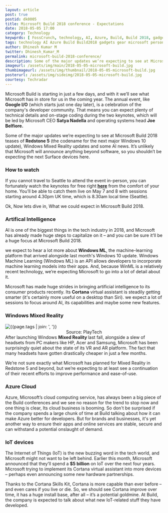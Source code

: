 ```yaml
---
layout: article
post: true
postid: dk0005
title: Microsoft Build 2018 conference - Expectations
date: 2018-05-05 17:00
category: Technology
keywprds: [ FossCrunch, technology, AI, Azure, Build, Build 2018, gadgets, gear, microsoft, personal computing, personalcomputing, Windows, Windows10 ]
tags: technology AI Azure Build Build2018 gadgets gear microsoft personal-computing personalcomputing Windows Windows10
author: Dhinesh Kumar M
twitter: Dhinesh_Kumar_M
permalink: microsoft-build-2018-conference/
description: Some of the major updates we’re expecting to see at Microsoft Build 2018 teases of Redstone 5 (the codename for the next major Windows 10 update), Windows Mixed Reality updates and some AI news.
imageurl: /assets/img/main/2018-05-05-microsoft-build.jpg
thumbimageurl: /assets/img/thumbnail/2018-05-05-microsoft-build.jpg
posterurl: /assets/img/sideimg/2018-05-05-microsoft-build.jpg
courtesy: Techradar
---
```


<span class="first-letter">M</span>icrosoft Build is starting in just a few days, and with it we’ll see what Microsoft has in store for us in the coming year. The annual event, like <strong>Google I/O</strong> (which starts just one day later), is a celebration of the company's developer community. That means you can expect plenty of technical details and on-stage coding during the two keynotes, which will be led by Microsoft CEO <strong>Satya Nadella</strong> and operating systems head <strong>Joe Belfiore.</strong>
<br>

Some of the major updates we’re expecting to see at Microsoft Build 2018 teases of <strong>Redstone 5</strong> (the codename for the next major Windows 10 update), Windows Mixed Reality updates and some AI news. It’s unlikely that Microsoft will announce anything beyond software, so you shouldn’t be expecting the next Surface devices here.
<br>

<h3><b>How to watch</b></h3>
If you cannot travel to Seattle to attend the event in-person, you can fortunately watch the keynotes for free right <strong><a href="https://news.microsoft.com/build2018/">here</a></strong> from the comfort of your home. You’ll be able to catch them live on May 7 and 8 with sessions starting around 4.30pm UK time, which is 8.30am local time (Seattle).
<br>

Ok, Now lets dive in, What we could expect in Microsoft Build 2018.
<br>

<h3><b>Artifical Intelligence</b></h3>

AI is one of the biggest things in the tech industry in 2018, and Microsoft has already made huge steps to capitalize on it – and you can be sure it’ll be a huge focus at Microsoft Build 2018. 
<br>

we expect to hear a lot more about <strong>Windows ML</strong>, the machine-learning platform that arrived alongside last month's Windows 10 update. Windows Machine Learning (Windows ML) is an API allows developers to incorporate machine learning models into their apps. And, because WinML is a relatively recent technology, we’re expecting Microsoft to go into a lot of detail about it. 
<br>

Microsoft has made huge strides in bringing artificial intelligence to its consumer products recently. Its <strong>Cortana</strong> virtual assistant is steadily getting smarter (it's certainly more useful on a desktop than Siri). we expect a lot of sessions to focus around AI, its capabilities and maybe some new features.
<br>

<h3><b>Windows Mixed Reality</b></h3>

<div class="article-main-img artimg2">
	<img src="{{ site.baseurl }}/assets/img/main/2018-05-05-microsoft-build-1.jpg" alt="{{page.tags | join: ', '}}">
</div>
<center>
<footer class="imgcc">
    Source: PlayTech
</footer>
</center>
After launching Windows <strong>Mixed Reality </strong>last fall, alongside a slew of headsets from PC makers like HP, Acer and Samsung, Microsoft has been surprisingly quiet about the state of its VR and AR platform. The fact that many headsets have gotten drastically cheaper in just a few months. 
<br>

We’re not sure exactly what Microsoft has planned for Mixed Reality in Redstone 5 and beyond, but we’re expecting to at least see a continuation of their recent efforts to improve performance and ease-of-use.
<br>

<h3><b>Azure Cloud</b></h3>

Azure, Microsoft’s cloud computing service, has always been a big piece of the Build conferences and we see no reason for the trend to stop now and one thing is clear, Its cloud business is booming. So don't be surprised if the company spends a large chunk of time at Build talking about how it can make Azure better for developers. But for brands and businesses, it's yet another way to ensure their apps and online services are stable, secure and can withstand a potential onslaught of demand.
<br>

<h3><b>IoT devices</b></h3>

The Internet of Things (IoT) is the new buzzing word in the tech world, and Microsoft might not want to be left behind. Earlier this month, Microsoft announced that they’ll spend a <strong>$5 billion</strong> on IoT over the next four years. Microsoft trying to implement its Cortana virtual assistant into more devices – perhaps even announcing some new hardware partnerships.
<br>

Thanks to the Cortana Skills Kit, Cortana is more capable than ever before – and even cares if you live or die. So, we should see Cortana improve over time, it has a huge install base, after all – it’s a potential goldmine. At Build, the company is expected to talk about what new IoT-related stuff they have developed.